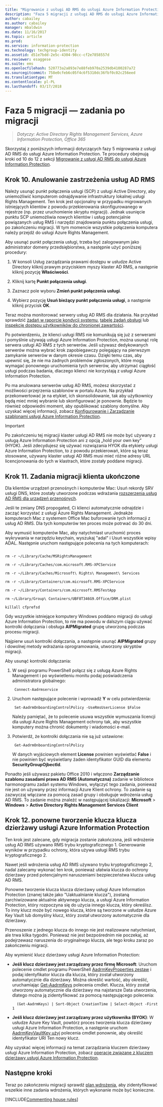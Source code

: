 ```yaml
---
title: "Migrowanie z usługi AD RMS do usługi Azure Information Protection — faza 5"
description: "Faza 5 migracji z usługi AD RMS do usługi Azure Information Protection, obejmująca kroki od 10 do 12 z sekcji Migrowanie z usługi AD RMS do usługi Azure Information Protection."
author: cabailey
ms.author: cabailey
manager: mbaldwin
ms.date: 11/16/2017
ms.topic: article
ms.prod: 
ms.service: information-protection
ms.technology: techgroup-identity
ms.assetid: d51e7bdd-2e5c-4304-98cc-cf2e7858557d
ms.reviewer: esaggese
ms.suite: ems
ms.openlocfilehash: 520773a2a893e7e88feb970a2539db4100287a72
ms.sourcegitcommit: 758e0cfeb6c05f4c6f5310dc36fbf0c02c256eed
ms.translationtype: MT
ms.contentlocale: pl-PL
ms.lasthandoff: 03/17/2018
---
```

# <a name="migration-phase-5---post-migration-tasks"></a>Faza 5 migracji — zadania po migracji

>*Dotyczy: Active Directory Rights Management Services, Azure Information Protection, Office 365*


Skorzystaj z poniższych informacji dotyczących fazy 5 migrowania z usługi AD RMS do usługi Azure Information Protection. Te procedury obejmują kroki od 10 do 12 z sekcji [Migrowanie z usługi AD RMS do usługi Azure Information Protection](migrate-from-ad-rms-to-azure-rms.md).

## <a name="step-10-deprovision-ad-rms"></a>Krok 10. Anulowanie zastrzeżenia usług AD RMS

Należy usunąć punkt połączenia usługi (SCP) z usługi Active Directory, aby uniemożliwić komputerom odnajdywanie infrastruktury lokalnej usługi Rights Management. Ten krok jest opcjonalny w przypadku migrowanych istniejących klientów z powodu przekierowania skonfigurowanego w rejestrze (np. przez uruchomienie skryptu migracji). Jednak usunięcie punktu SCP uniemożliwia nowych klientów i usług potencjalnie powiązanych usług RMS i narzędzi znajdowania punktu połączenia usługi, po zakończeniu migracji. W tym momencie wszystkie połączenia komputera należy przejdź do usługi Azure Rights Management. 

Aby usunąć punkt połączenia usługi, trzeba być zalogowanym jako administrator domeny przedsiębiorstwa, a następnie użyć poniższej procedury:

1. W konsoli Usług zarządzania prawami dostępu w usłudze Active Directory kliknij prawym przyciskiem myszy klaster AD RMS, a następnie kliknij pozycję **Właściwości**.

2. Kliknij kartę **Punkt połączenia usługi**.

3. Zaznacz pole wyboru **Zmień punkt połączenia usługi**.

4. Wybierz pozycję **Usuń bieżący punkt połączenia usługi**, a następnie kliknij przycisk **OK**.

Teraz można monitorować serwery usług AD RMS dla działania. Na przykład sprawdzić [żądań w raporcie kondycji systemu](https://technet.microsoft.com/library/ee221012%28v=ws.10%29.aspx), [tabelę żądań obsługi](http://technet.microsoft.com/library/dd772686%28v=ws.10%29.aspx) lub [inspekcję dostępu użytkowników do chronionej zawartości](http://social.technet.microsoft.com/wiki/contents/articles/3440.ad-rms-frequently-asked-questions-faq.aspx). 

Po potwierdzeniu, że klienci usługi RMS nie komunikują się już z serwerami i pomyślnie używają usługi Azure Information Protection, można usunąć rolę serwera usługi AD RMS z tych serwerów. Jeśli używasz dedykowanych serwerów można wybrać krok zapobiegawczy polegający na pierwszym zamykanie serwerów w danym okresie czasu. Dzięki temu czas, aby upewnić się, że nie ma żadnych problemów zgłoszonych, które mogą wymagać ponownego uruchomienia tych serwerów, aby utrzymać ciągłość usługi podczas badania, dlaczego klienci nie korzystają z usługi Azure Information Protection.

Po ma anulowana serwerów usług AD RMS, możesz skorzystać z możliwości przejrzenia szablonów w portalu Azure. Na przykład przekonwertować je na etykiet, ich skonsolidowanie, tak aby użytkownicy będą mieć mniej wybranie lub skonfigurować je ponownie. Będzie to również odpowiedni moment, aby opublikować szablony domyślne. Aby uzyskać więcej informacji, zobacz [Konfigurowanie i Zarządzanie szablonami usługi Azure Information Protection](../deploy-use/configure-policy-templates.md).

>[!IMPORTANT]
> Po zakończeniu tej migracji klaster usługi AD RMS nie może być używany z usługą Azure Information Protection ani z opcją „hold your own key” (HYOK). Jeśli zdecydujesz się używać rozwiązania HYOK dla etykiety usługi Azure Information Protection, to z powodu przekierowań, które są teraz stosowane, używany klaster usługi AD RMS musi mieć różne adresy URL licencjonowania do tych w klastrach, które zostały poddane migracji.

## <a name="step-11-complete-client-migration-tasks"></a>Krok 11. Zadania migracji klienta ukończone

Dla klientów urządzeń przenośnych i komputerów Mac: Usuń rekordy SRV usługi DNS, które zostały utworzone podczas wdrażania [rozszerzenia usług AD RMS dla urządzeń przenośnych](http://technet.microsoft.com/library/dn673574.aspx).

Jeśli te zmiany DNS propogated, Ci klienci automatycznie odnajdzie i zacząć korzystać z usługi Azure Rights Management. Jednakże komputerach Mac z systemem Office Mac buforowanie tych informacji z usług AD RMS. Dla tych komputerów ten proces może potrwać do 30 dni. 

Aby wymusić komputerów Mac, aby natychmiast uruchomić proces wykrywania w narzędziu keychain, wyszukaj "adal" i Usuń wszystkie wpisy ADAL. Następnie uruchom następujące polecenia na tych komputerach:

````

rm -r ~/Library/Cache/MSRightsManagement

rm -r ~/Library/Caches/com.microsoft.RMS-XPCService

rm -r ~/Library/Caches/Microsoft\ Rights\ Management\ Services

rm -r ~/Library/Containers/com.microsoft.RMS-XPCService

rm -r ~/Library/Containers/com.microsoft.RMSTestApp

rm ~/Library/Group\ Containers/UBF8T346G9.Office/DRM.plist

killall cfprefsd

````

Gdy wszystkie istniejące komputery Windows poddano migracji do usługi Azure Information Protection, to nie ma powodu w dalszym ciągu używać kontrolki dołączania i obsługa **AIPMigrated** grupę utworzoną podczas procesu migracji. 

Najpierw usuń kontrolki dołączania, a następnie usunąć **AIPMigrated** grupy i dowolnej metody wdrażania oprogramowania, utworzony skryptów migracji.

Aby usunąć kontrolki dołączania:

1. W sesji programu PowerShell połącz się z usługą Azure Rights Management i po wyświetleniu monitu podaj poświadczenia administratora globalnego:

        Connect-Aadrmservice

2. Uruchom następujące polecenie i wprowadź **Y** w celu potwierdzenia:

        Set-AadrmOnboardingControlPolicy -UseRmsUserLicense $False
    
    Należy pamiętać, że to polecenie usuwa wszystkie wymuszania licencji dla usługi Azure Rights Management ochrony tak, aby wszystkie komputery można chronić dokumenty i wiadomości e-mail.

3. Potwierdź, że kontrolki dołączania nie są już ustawione:

        Get-AadrmOnboardingControlPolicy

    W danych wyjściowych element **License** powinien wyświetlać **False** i nie powinien być wyświetlany żaden identyfikator GUID dla elementu **SecurityGroupOjbectId**.

Ponadto jeśli używasz pakietu Office 2010 i włączono **Zarządzanie szablonu zasadami prawa AD RMS (Automatyczna)** zadanie w bibliotece harmonogramu zadań systemu Windows, wyłączyć tego zadania, ponieważ nie jest on używany przez informacji Azure Klient ochrony. To zadanie są zazwyczaj włączane za pomocą zasad grupy i obsługuje wdrożenia usług AD RMS. To zadanie można znaleźć w następującej lokalizacji: **Microsoft** > **Windows** > **Active Directory Rights Management Services Client**

## <a name="step-12-rekey-your-azure-information-protection-tenant-key"></a>Krok 12. ponowne tworzenie klucza klucza dzierżawy usługi Azure Information Protection

Ten krok jest zalecane, gdy migracja zostanie zakończona, jeśli wdrożenie usług AD RMS używano RMS trybu kryptograficznego 1. Generowanie wyników w przypadku ochrony, która używa usługi RMS trybu kryptograficznego 2. 

Nawet jeśli wdrożenia usług AD RMS używano trybu kryptograficznego 2, nadal zalecamy wykonać ten krok, ponieważ ułatwia klucza do ochrony dzierżawy przed potencjalnymi naruszeniami bezpieczeństwa klucza usług AD RMS.

Ponowne tworzenie klucza klucza dzierżawy usługi Azure Information Protection (znanej także jako "Uaktualnianie klucza"), zostaną zarchiwizowane aktualnie aktywnego klucza, a usługi Azure Information Protection, który rozpoczyna się do użycia innego klucza, który określisz. To inny klucz może być nowego klucza, które są tworzone w usłudze Azure Key Vault lub domyślny klucz, który został utworzony automatycznie dla dzierżawy.

Przenoszenie z jednego klucza do innego nie jest realizowane natychmiast, ale trwa kilka tygodni. Ponieważ nie jest bezpośrednim nie poczekaj, aż podejrzewasz naruszenia do oryginalnego klucza, ale tego kroku zaraz po zakończeniu migracji.

Aby wymienić klucz dzierżawy usługi Azure Information Protection:

- **Jeśli klucz dzierżawy jest zarządzany przez firmę Microsoft**: Uruchom polecenie cmdlet programu PowerShell [AadrmKeyProperties zestaw](/powershell/module/aadrm/set-aadrmkeyproperties) i podaj identyfikator klucza dla klucza, który został utworzony automatycznie dla dzierżawy. Można określić wartość, aby określić, uruchamiając [Get-AadrmKeys](/powershell/module/aadrm/get-aadrmkeys) polecenia cmdlet. Klucza, który został utworzony automatycznie dla dzierżawy ma najstarsze Data utworzenia, dlatego można ją zidentyfikować za pomocą następującego polecenia:
    
        (Get-AadrmKeys) | Sort-Object CreationTime | Select-Object -First 1

- **Jeśli klucz dzierżawy jest zarządzany przez użytkownika (BYOK)**: W usłudze Azure Key Vault, powtórz proces tworzenia klucza dzierżawy usługi Azure Information Protection, a następnie uruchom [AadrmKeyVaultKey użyj](/powershell/aadrm/vlatest/use-aadrmkeyvaultkey) polecenia cmdlet ponownie, aby określić identyfikator URI Ten nowy klucz. 

Aby uzyskać więcej informacji na temat zarządzania kluczem dzierżawy usługi Azure Information Protection, zobacz [operacje związane z kluczem dzierżawy usługi Azure Information Protection](../deploy-use/operations-tenant-key.md).


## <a name="next-steps"></a>Następne kroki

Teraz po zakończeniu migracji sprawdź [plan wdrożenia](deployment-roadmap.md), aby zidentyfikować wszelkie inne zadania wdrożenia, których wykonanie może być konieczne.

[!INCLUDE[Commenting house rules](../includes/houserules.md)]

